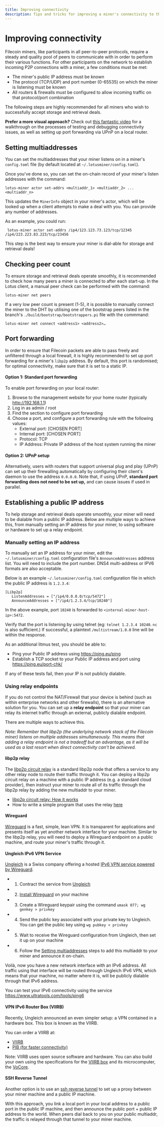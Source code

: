 ```yaml
---
title: Improving connectivity
description: Tips and tricks for improving a miner's connectivity to the Filecoin network.
---
```


# Improving connectivity

Filecoin miners, like participants in all peer-to-peer protocols, require a steady and quality pool of peers to communicate with in order to perform their various functions. For other participants on the network to establish incoming P2P connections with a miner, a few conditions must be met:

* The miner's public IP address must be known
* The protocol (TCP/UDP) and port number (0-65535) on which the miner is listening must be known 
* All routers & firewalls must be configured to allow incoming traffic on that protocol/port combination

The following steps are highly recommended for all miners who wish to successfully accept storage and retrieval deals.

**Prefer a more visual approach?** Check out [this fantastic video](https://www.youtube.com/watch?v=POFsRfnb-lo) for a walkthrough on the processes of testing and debugging connectivity issues, as well as setting up port forwarding via UPnP on a local router.  
## Setting multiaddresses

You can set the multiaddresses that your miner listens on in a miner's `config.toml` file (by default located at `~/.lotusminer/config.toml`). 

Once you've done so, you can set the on-chain record of your miner's listen addresses with the command:
 
 ```
 lotus-miner actor set-addrs <multiaddr_1> <multiaddr_2> ... <multiaddr_n>
```

This updates the `MinerInfo` object in your miner's actor, which will be looked up when a client attempts to make a deal with you. You can provide any number of addresses.

As an example, you could run:

```
 lotus-miner actor set-addrs /ip4/123.123.73.123/tcp/12345 /ip4/223.223.83.223/tcp/23456 
```

This step is the best way to ensure your miner is dial-able for storage and retrieval deals!

## Checking peer count

To ensure storage and retrieval deals operate smoothly, it is recommended to check how many peers a miner is connected to after each start-up. In the Lotus client, a manual peer check can be performed with the command:

```
lotus-miner net peers
``` 

If a very low peer count is present (1-5), it is possible to manually connect the miner to the DHT by utilising one of the bootstrap peers listed in the branch's `./build/bootstrap/bootstrappers.pi` file with the commmand:

```
lotus-miner net connect <address1> <address2>…
```

## Port forwarding

In order to ensure that Filecoin packets are able to pass freely and unfiltered through a local firewall, it is highly recommended to set up port forwarding for a miner's `libp2p` address. By default, this port is randomised; for optimal connectivity, make sure that it is set to a static IP. 

#### Option 1: Standard port forwarding

To enable port forwarding on your local router:

1. Browse to the management website for your home router (typically http://192.168.1.1)
2. Log in as admin / root
3. Find the section to configure port forwarding
4. Choose a port, and configure a port forwarding rule with the following values:
    * External port: [CHOSEN PORT]
    * Internal port: [CHOSEN PORT]
    * Protocol: TCP
    * IP Address: Private IP address of the host system running the miner

#### Option 2: UPnP setup

Alternatively, users with routers that support universal plug and play (UPnP) can set up their firewalling automatically by configuring their client's daemon to use the address `0.0.0.0`. Note that, if using UPnP, **standard port forwarding does not need to be set up,** and can cause issues if used in parallel.  

## Establishing a public IP address

To help storage and retrieval deals operate smoothly, your miner will need to be dialable from a public IP address. Below are multiple ways to achieve this, from manually setting an IP address for your miner, to using software or hardware to set up a relay endpoint.

### Manually setting an IP address

To manually set an IP address for your miner, edit the `~/.lotusminer/config.toml` configuration file's `AnnounceAddresses` address list. You will need to include the port number. DNS4 multi-address or IPV6 formats are also acceptable.

Below is an example `~/.lotusminer/config.toml` configuration file in which the public IP address is `1.2.3.4`:

```
[Libp2p]
   ListenAddresses = ["/ip4/0.0.0.0/tcp/5472"]
   AnnounceAddresses = ["/ip4/1.2.3.4/tcp/10240"]
```
In the above example, port `10240` is forwarded to `<internal-miner-host-ip>:5472`.

Verify that the port is listening by using telnet (eg: `telnet 1.2.3.4 10240`. `nc` is also sufficient.) If successful, a plaintext `/multistream/1.0.0` line will be within the response.

As an additional litmus test, you should be able to:
- Ping your Public IP address using https://ping.eu/ping
- Establish a TCP socket to your Public IP address and port using https://ping.eu/port-chk/

If any of these tests fail, then your IP is not publicly dialable.

### Using relay endpoints

If you do not control the NAT/Firewall that your device is behind (such as within enterprise networks and other firewalls), there is an alternative solution for you. You can set up a **relay endpoint** so that your miner can relay its internet traffic through an external, publicly dialable endpoint.

There are multiple ways to achieve this.

_Note: Remember that libp2p (the underlying network stack of the Filecoin miner) listens on multiple addresses simultaneously. This means that adding a relay endpoint is not a tradeoff but an advantage, as it will be used as a last resort when direct connectivity can't be achieved._

#### libp2p relay

The [libp2p circuit relay](https://docs.libp2p.io/concepts/circuit-relay/) is a standard libp2p node that offers a service to any other relay node to route their traffic through it. You can deploy a libp2p circuit relay on a machine with a public IP address (e.g. a standard cloud provider), then instruct your miner to route all of its traffic through the libp2p relay by adding the new multiaddr to your miner.

- [libp2p circuit relay: How it works](https://docs.libp2p.io/concepts/circuit-relay)
- How to write a simple program that uses the relay [here](https://github.com/libp2p/go-libp2p-examples/blob/master/relay/main.go)

#### Wireguard

[Wireguard](https://www.wireguard.com) is a fast, simple, lean VPN. It is transparent for applications and presents itself as yet another network interface for your machine. Similar to the libp2p relay, you will need to deploy a Wireguard endpoint on a public machine, and route your miner's traffic through it.

#### Ungleich IPv6 VPN Service

[Ungleich](https://ungleich.ch) is a Swiss company offering a hosted [IPv6 VPN service powered by Wireguard](https://ungleich.ch/ipv6/vpn/).

- 1. Contract the service from [Ungleich](https://ungleich.ch)
- 2. [Install Wireguard](https://www.wireguard.com/install) on your machine
- 3. Create a Wireguard keypair using the command `umask 077; wg genkey > privkey`
- 4. Send the public key associated with your private key to Ungleich. You can get the public key using `wg pubkey < privkey`
- 5. Wait to receive the Wireguard configuration from Ungleich, then set it up on your machine
- 6. Follow the [Setting multiaddresses](#setting-multiaddresses) steps to add this multiaddr to your miner and announce it on-chain.

Voilà, now you have a new network interface with an IPv6 address. All traffic using that interface will be routed through Ungleich IPv6 VPN, which means that your machine, no matter where it is, will be publicly dialable through that IPv6 address. 

You can test your IPv6 connectivity using the service https://www.ultratools.com/tools/ping6

#### VPN IPv6 Router Box (VIIRB)

Recently, Ungleich announced an even simpler setup: a VPN contained in a hardware box. This box is known as the VIIRB.

You can order a VIIRB at:

- [VIIRB](https://ungleich.ch/u/products/viirb-ipv6-box/)
- [PIB (for faster connectivity)](https://ungleich.ch/u/products/pro-ipv6-box/)

Note: VIIRB uses open source software and hardware. You can also build your own using the specifications for the [VIIRB box](https://ungleich.ch/u/products/viirb-ipv6-box) and its microcomputer, the [VoCore](https://vocore.io/v2u.html).

#### SSH Reverse Tunnel

Another option is to use an [ssh reverse tunnel](https://www.howtogeek.com/428413/what-is-reverse-ssh-tunneling-and-how-to-use-it) to set up a proxy between your miner machine and a public IP machine.

With this approach, you link a local port in your local address to a public port in the public IP machine, and then announce the public port + public IP address to the world. When peers dial back to you on your public multiaddr, the traffic is relayed through that tunnel to your miner machine.
